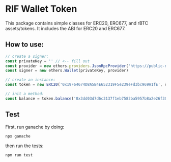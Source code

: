 # RIF Wallet Token

This package contains simple classes for ERC20, ERC677, and rBTC assets/tokens. It includes the ABI for ERC20 and ERC677.

## How to use:

```ts
// create a signer:
const privateKey = '' // <-- fill out
const provider = new ethers.providers.JsonRpcProvider('https://public-node.testnet.rsk.co')
const signer = new ethers.Wallet(privateKey, provider)

// create an instance:
const token = new ERC20('0x19F64674D8A5B4E652319F5e239eFd3bc969A1fE', signer, 'tRIF', 'rif.svg)

// init a method:
const balance = token.balance('0x3dd03d7d6c3137f1eb7582ba5957b8a2e26f304a)

```

## Test

First, run ganache by doing:

``npx ganache``

then run the tests:

``npm run test``
